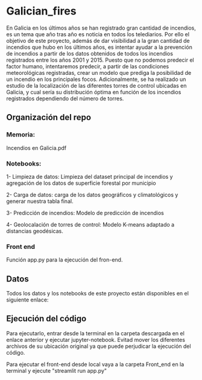 # Galician_fires

En Galicia en los últimos años se han registrado gran cantidad de incendios, es un tema que año tras año es noticia en todos los telediarios. Por ello el objetivo de este proyecto, además de dar visibilidad a la gran cantidad de incendios que hubo en los últimos años, es intentar ayudar a la prevención de incendios a partir de los datos obtenidos de todos los incendios registrados entre los años 2001 y 2015. 
Puesto que no podemos predecir el factor humano, intentaremos predecir, a partir de las condiciones meteorológicas registradas, crear un modelo que prediga la posibilidad de un incendio en los principales focos.
Adicionalmente, se ha realizado un estudio de la localización de las diferentes torres de control ubicadas en Galicia, y cual sería su distribución óptima en función de los incendios registrados dependiendo del número de torres. 

## Organización del repo 
### Memoria: 
Incendios en Galicia.pdf
### Notebooks:
1- Limpieza de datos: Limpieza del dataset principal de incendios y agregación de los datos de superficie forestal por municipio

2- Carga de datos: carga de los datos geográficos y climatológicos y generar nuestra tabla final. 

3- Predicción de incendios: Modelo de predicción de incendios

4- Geolocalación de torres de control: Modelo K-means adaptado a distancias geodésicas.

### Front end 
Función app.py para la ejecución del fron-end. 


##  Datos 
Todos los datos y los notebooks de este proyecto están disponibles en el siguiente enlace: 


## Ejecución del código

Para ejecutarlo, entrar desde la terminal en la carpeta descargada en el enlace anterior y ejecutar jupyter-notebook. Evitad mover los diferentes archivos de su ubicación original ya que puede perjudicar la ejecución del código. 

Para ejecutar el front-end desde local vaya a la carpeta Front_end en la terminal y ejecute "streamlit run app.py"

